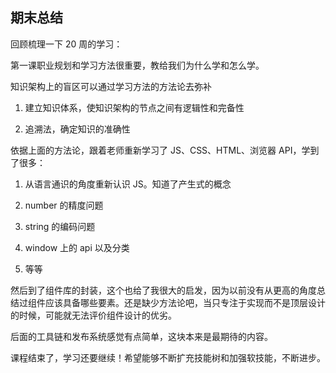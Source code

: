 ## 期末总结

回顾梳理一下 20 周的学习：

第一课职业规划和学习方法很重要，教给我们为什么学和怎么学。

知识架构上的盲区可以通过学习方法的方法论去弥补

1. 建立知识体系，使知识架构的节点之间有逻辑性和完备性

2. 追溯法，确定知识的准确性

依据上面的方法论，跟着老师重新学习了 JS、CSS、HTML、浏览器 API，学到了很多：

1. 从语言通识的角度重新认识 JS。知道了产生式的概念

2. number 的精度问题

3. string 的编码问题

4. window 上的 api 以及分类
5. 等等

然后到了组件库的封装，这个也给了我很大的启发，因为以前没有从更高的角度总结过组件应该具备哪些要素。还是缺少方法论吧，当只专注于实现而不是顶层设计的时候，可能就无法评价组件设计的优劣。

后面的工具链和发布系统感觉有点简单，这块本来是最期待的内容。

课程结束了，学习还要继续！希望能够不断扩充技能树和加强软技能，不断进步。